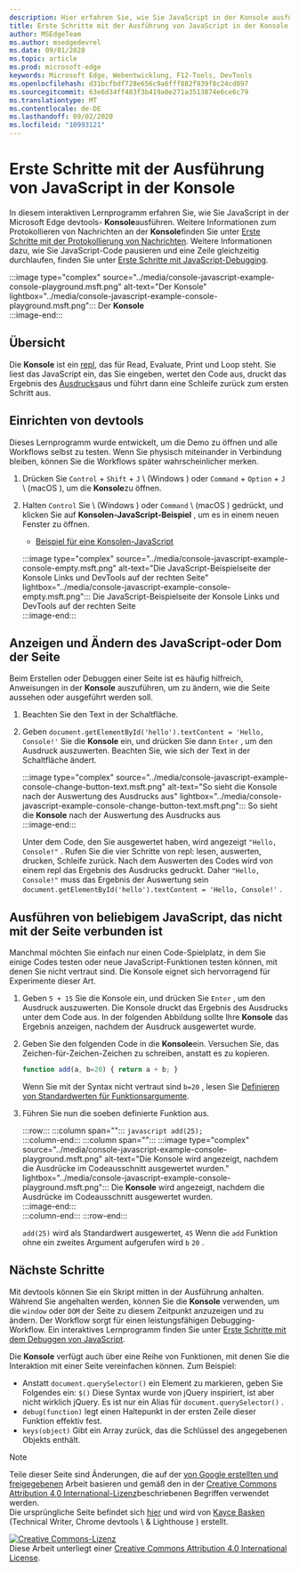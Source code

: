 ```yaml
---
description: Hier erfahren Sie, wie Sie JavaScript in der Konsole ausführen.
title: Erste Schritte mit der Ausführung von JavaScript in der Konsole
author: MSEdgeTeam
ms.author: msedgedevrel
ms.date: 09/01/2020
ms.topic: article
ms.prod: microsoft-edge
keywords: Microsoft Edge, Webentwicklung, F12-Tools, DevTools
ms.openlocfilehash: d31bcfbdf728e656c9a6fff882f939f8c24cd897
ms.sourcegitcommit: 63e6d34ff483f3b419a0e271a3513874e6ce6c79
ms.translationtype: MT
ms.contentlocale: de-DE
ms.lasthandoff: 09/02/2020
ms.locfileid: "10993121"
---
```

<!-- Copyright Kayce Basques 

   Licensed under the Apache License, Version 2.0 (the "License");
   you may not use this file except in compliance with the License.
   You may obtain a copy of the License at

       https://www.apache.org/licenses/LICENSE-2.0

   Unless required by applicable law or agreed to in writing, software
   distributed under the License is distributed on an "AS IS" BASIS,
   WITHOUT WARRANTIES OR CONDITIONS OF ANY KIND, either express or implied.
   See the License for the specific language governing permissions and
   limitations under the License.  -->







# Erste Schritte mit der Ausführung von JavaScript in der Konsole   



In diesem interaktiven Lernprogramm erfahren Sie, wie Sie JavaScript in der Microsoft Edge devtools- **Konsole**ausführen.  Weitere Informationen zum Protokollieren von Nachrichten an der **Konsole**finden Sie unter [Erste Schritte mit der Protokollierung von Nachrichten][DevToolsConsoleLoggingMessages].  Weitere Informationen dazu, wie Sie JavaScript-Code pausieren und eine Zeile gleichzeitig durchlaufen, finden Sie unter [Erste Schritte mit JavaScript-Debugging][DevToolsJavascriptIndex].  

:::image type="complex" source="../media/console-javascript-example-console-playground.msft.png" alt-text="Der Konsole" lightbox="../media/console-javascript-example-console-playground.msft.png":::
   Der **Konsole**  
:::image-end:::  

## Übersicht   

Die **Konsole** ist ein [repl][WikiReadEvalPrintLoop], das für Read, Evaluate, Print und Loop steht.  Sie liest das JavaScript ein, das Sie eingeben, wertet den Code aus, druckt das Ergebnis des [Ausdrucks][2alityExpressionsVersusStatements]aus und führt dann eine Schleife zurück zum ersten Schritt aus.  

## Einrichten von devtools   

Dieses Lernprogramm wurde entwickelt, um die Demo zu öffnen und alle Workflows selbst zu testen.  Wenn Sie physisch miteinander in Verbindung bleiben, können Sie die Workflows später wahrscheinlicher merken.

1.  Drücken Sie `Control` + `Shift` + `J` \ (Windows \) oder `Command` + `Option` + `J` \ (macOS \), um die **Konsole**zu öffnen.  
1.  Halten `Control` Sie \ (Windows \) oder `Command` \ (macOS \) gedrückt, und klicken Sie auf **Konsolen-JavaScript-Beispiel** , um es in einem neuen Fenster zu öffnen.  
    
    *   [Beispiel für eine Konsolen-JavaScript][GlitchConsoleJavascriptExample]  
    
    :::image type="complex" source="../media/console-javascript-example-console-empty.msft.png" alt-text="Die JavaScript-Beispielseite der Konsole Links und DevTools auf der rechten Seite" lightbox="../media/console-javascript-example-console-empty.msft.png":::
       Die JavaScript-Beispielseite der Konsole Links und DevTools auf der rechten Seite  
    :::image-end:::  
    
## Anzeigen und Ändern des JavaScript-oder Dom der Seite   

Beim Erstellen oder Debuggen einer Seite ist es häufig hilfreich, Anweisungen in der **Konsole** auszuführen, um zu ändern, wie die Seite aussehen oder ausgeführt werden soll.  
    
1.  Beachten Sie den Text in der Schaltfläche.  
1.  Geben `document.getElementById('hello').textContent = 'Hello, Console!'` Sie die **Konsole** ein, und drücken Sie dann `Enter` , um den Ausdruck auszuwerten.  Beachten Sie, wie sich der Text in der Schaltfläche ändert.  
    
    :::image type="complex" source="../media/console-javascript-example-console-change-button-text.msft.png" alt-text="So sieht die Konsole nach der Auswertung des Ausdrucks aus" lightbox="../media/console-javascript-example-console-change-button-text.msft.png":::
       So sieht die **Konsole** nach der Auswertung des Ausdrucks aus  
    :::image-end:::  
    
    Unter dem Code, den Sie ausgewertet haben, wird angezeigt `"Hello, Console!"` .  Rufen Sie die vier Schritte von repl: lesen, auswerten, drucken, Schleife zurück.  Nach dem Auswerten des Codes wird von einem repl das Ergebnis des Ausdrucks gedruckt.  Daher `"Hello, Console!"` muss das Ergebnis der Auswertung sein `document.getElementById('hello').textContent = 'Hello, Console!'` .  
    
## Ausführen von beliebigem JavaScript, das nicht mit der Seite verbunden ist   

Manchmal möchten Sie einfach nur einen Code-Spielplatz, in dem Sie einige Codes testen oder neue JavaScript-Funktionen testen können, mit denen Sie nicht vertraut sind.  Die Konsole eignet sich hervorragend für Experimente dieser Art.  

1.  Geben `5 + 15` Sie die Konsole ein, und drücken Sie `Enter` , um den Ausdruck auszuwerten. Die Konsole druckt das Ergebnis des Ausdrucks unter dem Code aus.  In der folgenden Abbildung sollte Ihre **Konsole** das Ergebnis anzeigen, nachdem der Ausdruck ausgewertet wurde.  

1.  Geben Sie den folgenden Code in die **Konsole**ein.  Versuchen Sie, das Zeichen-für-Zeichen-Zeichen zu schreiben, anstatt es zu kopieren.  
    
    ```javascript
    function add(a, b=20) { return a + b; }
    ```  
    
    Wenn Sie mit der Syntax nicht vertraut sind `b=20` , lesen Sie [Definieren von Standardwerten für Funktionsargumente][Esma6DefaultParameterValues].  
    
1.  Führen Sie nun die soeben definierte Funktion aus.  
    
    :::row:::
       :::column span="":::
          ```javascript
          add(25);
          ```  
       :::column-end:::
       :::column span="":::
          :::image type="complex" source="../media/console-javascript-example-console-playground.msft.png" alt-text="Die Konsole wird angezeigt, nachdem die Ausdrücke im Codeausschnitt ausgewertet wurden." lightbox="../media/console-javascript-example-console-playground.msft.png":::
             Die **Konsole** wird angezeigt, nachdem die Ausdrücke im Codeausschnitt ausgewertet wurden.  
          :::image-end:::  
       :::column-end:::
    :::row-end:::
    
    `add(25)` wird als Standardwert ausgewertet, `45` Wenn die `add` Funktion ohne ein zweites Argument aufgerufen wird `b` `20` .  

## Nächste Schritte   

<!--See [Run JavaScript][DevToolsConsoleReference] to explore more features related to running JavaScript in the Console.  -->  

<!--todo: add console reference (run javascript) section when available  -->  

Mit devtools können Sie ein Skript mitten in der Ausführung anhalten.  Während Sie angehalten werden, können Sie die **Konsole** verwenden, um die `window` oder `DOM` der Seite zu diesem Zeitpunkt anzuzeigen und zu ändern.  Der Workflow sorgt für einen leistungsfähigen Debugging-Workflow.  Ein interaktives Lernprogramm finden Sie unter [Erste Schritte mit dem Debuggen von JavaScript][DevToolsJavascriptIndex].  

Die **Konsole** verfügt auch über eine Reihe von Funktionen, mit denen Sie die Interaktion mit einer Seite vereinfachen können.  Zum Beispiel:  

*   Anstatt `document.querySelector()` ein Element zu markieren, geben Sie Folgendes ein: `$()`  Diese Syntax wurde von jQuery inspiriert, ist aber nicht wirklich jQuery.  Es ist nur ein Alias für `document.querySelector()` .  
*   `debug(function)` legt einen Haltepunkt in der ersten Zeile dieser Funktion effektiv fest.  
*   `keys(object)` Gibt ein Array zurück, das die Schlüssel des angegebenen Objekts enthält.  

<!--See [Console Utilities API Reference][DevToolsConsoleUtilities] to explore all the convenience functions.  -->  

<!--todo: add console utilities api reference section when available  -->  

 



<!-- links -->  

[DevToolsConsoleLoggingMessages]: ./log.md "Erste Schritte mit der Protokollierung von Nachrichten in der Konsole | Microsoft docs"  
[DevToolsConsoleReference]: ./reference.md#run-javascript "Konsolen Referenz | Microsoft docs"  
[DevToolsConsoleUtilities]: ./utilities.md "API-Referenz für Konsolen Dienstprogramme | Microsoft docs"  
[DevToolsJavascriptIndex]: ../javascript/index.md "Erste Schritte mit dem Debuggen von JavaScript in Microsoft Edge devtools"  

[2alityExpressionsVersusStatements]: https://2ality.com/2012/09/expressions-vs-statements.html "Ausdrücke im Vergleich zu Anweisungen in JavaScript"  

[Esma6DefaultParameterValues]: https://es6-features.org/index#DefaultParameterValues "Standardparameterwerte – erweiterte Parameterbehandlung – ECMAScript 6 – neue Features: Übersicht & Vergleich"  

[GlitchConsoleJavascriptExample]: https://microsoft-edge-chromium-devtools.glitch.me/static/console/javascript/index.html "Beispiel für eine Konsolen-JavaScript | Glitch"  

[WikiReadEvalPrintLoop]: https://en.wikipedia.org/wiki/Read–eval–print_loop "Lesen – eval – Print Loop – Wikipedia"  

> [!NOTE]
> Teile dieser Seite sind Änderungen, die auf der [von Google erstellten und freigegebenen][GoogleSitePolicies] Arbeit basieren und gemäß den in der [Creative Commons Attribution 4,0 International-Lizenz][CCA4IL]beschriebenen Begriffen verwendet werden.  
> Die ursprüngliche Seite befindet sich [hier](https://developers.google.com/web/tools/chrome-devtools/console/javascript) und wird von [Kayce Basken][KayceBasques] (Technical Writer, Chrome devtools \ & Lighthouse \) erstellt.  

[![Creative Commons-Lizenz][CCby4Image]][CCA4IL]  
Diese Arbeit unterliegt einer [Creative Commons Attribution 4.0 International License][CCA4IL].  

[CCA4IL]: https://creativecommons.org/licenses/by/4.0  
[CCby4Image]: https://i.creativecommons.org/l/by/4.0/88x31.png  
[GoogleSitePolicies]: https://developers.google.com/terms/site-policies  
[KayceBasques]: https://developers.google.com/web/resources/contributors/kaycebasques  
